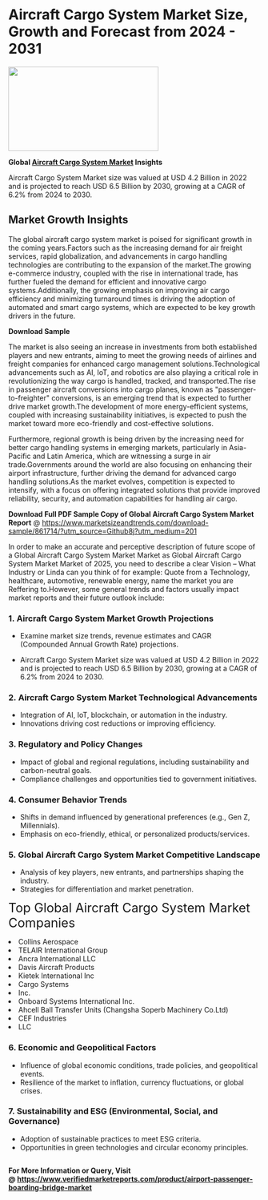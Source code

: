 <H1>Aircraft Cargo System Market Size, Growth and Forecast from 2024 - 2031</H1><img class="aligncenter size-medium wp-image-584254" src="https://thirdeyenews.in/wp-content/uploads/2024/09/Global-Market-Research-300x168.jpeg" alt="" width="300" height="168" /><p><strong>Global&nbsp;<a href="https://www.marketsizeandtrends.com/download-sample/861714/?utm_source=Github8j?utm_medium=201">Aircraft Cargo System Market</a> Insights</strong></p><p>Aircraft Cargo System Market size was valued at USD 4.2 Billion in 2022 and is projected to reach USD 6.5 Billion by 2030, growing at a CAGR of 6.2% from 2024 to 2030.</p><p><h2>Market Growth Insights</h2> <p>The global aircraft cargo system market is poised for significant growth in the coming years.Factors such as the increasing demand for air freight services, rapid globalization, and advancements in cargo handling technologies are contributing to the expansion of the market.The growing e-commerce industry, coupled with the rise in international trade, has further fueled the demand for efficient and innovative cargo systems.Additionally, the growing emphasis on improving air cargo efficiency and minimizing turnaround times is driving the adoption of automated and smart cargo systems, which are expected to be key growth drivers in the future.</p> <p><strong>Download Sample</strong></p> <p>The market is also seeing an increase in investments from both established players and new entrants, aiming to meet the growing needs of airlines and freight companies for enhanced cargo management solutions.Technological advancements such as AI, IoT, and robotics are also playing a critical role in revolutionizing the way cargo is handled, tracked, and transported.The rise in passenger aircraft conversions into cargo planes, known as "passenger-to-freighter" conversions, is an emerging trend that is expected to further drive market growth.The development of more energy-efficient systems, coupled with increasing sustainability initiatives, is expected to push the market toward more eco-friendly and cost-effective solutions.<p>Furthermore, regional growth is being driven by the increasing need for better cargo handling systems in emerging markets, particularly in Asia-Pacific and Latin America, which are witnessing a surge in air trade.Governments around the world are also focusing on enhancing their airport infrastructure, further driving the demand for advanced cargo handling solutions.As the market evolves, competition is expected to intensify, with a focus on offering integrated solutions that provide improved reliability, security, and automation capabilities for handling air cargo.</p> <p><span class=""><strong>Download Full PDF Sample Copy of Global Aircraft Cargo System Market Report</strong> @ <a href="https://www.marketsizeandtrends.com/download-sample/861714/?utm_source=Github8j?utm_medium=201" target="_blank">https://www.marketsizeandtrends.com/download-sample/861714/?utm_source=Github8j?utm_medium=201</a></span></p><p>In order to make an accurate and perceptive description of future scope of a Global&nbsp;Aircraft Cargo System Market Market as Global&nbsp;Aircraft Cargo System Market Market of 2025, you need to describe a clear Vision &ndash; What Industry or Linda can you think of for example: Quote from a Technology, healthcare, automotive, renewable energy, name the market you are Reffering to.However, some general trends and factors usually impact market reports and their future outlook include:</p><h3>1.&nbsp;<strong>Aircraft Cargo System Market Growth Projections</strong></h3><ul><li>Examine market size trends, revenue estimates and CAGR (Compounded Annual Growth Rate) projections.</li><li><p>Aircraft Cargo System Market size was valued at USD 4.2 Billion in 2022 and is projected to reach USD 6.5 Billion by 2030, growing at a CAGR of 6.2% from 2024 to 2030.</p></li></ul><h3>2.&nbsp;<strong>Aircraft Cargo System Market Technological Advancements</strong></h3><ul><li>Integration of AI, IoT, blockchain, or automation in the industry.</li><li>Innovations driving cost reductions or improving efficiency.</li></ul><h3>3.&nbsp;<strong>Regulatory and Policy Changes</strong></h3><ul><li>Impact of global and regional regulations, including sustainability and carbon-neutral goals.</li><li>Compliance challenges and opportunities tied to government initiatives.</li></ul><h3>4.&nbsp;<strong>Consumer Behavior Trends</strong></h3><ul><li>Shifts in demand influenced by generational preferences (e.g., Gen Z, Millennials).</li><li>Emphasis on eco-friendly, ethical, or personalized products/services.</li></ul><h3>5.&nbsp;<strong>Global Aircraft Cargo System Market Competitive Landscape</strong></h3><ul><li>Analysis of key players, new entrants, and partnerships shaping the industry.</li><li>Strategies for differentiation and market penetration.</li></ul><p data-pm-slice="1 1 []"><span style="color: inherit; font-family: inherit; font-size: 25px;">Top Global Aircraft Cargo System Market Companies</span></p><div class="" data-test-id=""><p><li>Collins Aerospace</li><li> TELAIR International Group</li><li> Ancra International LLC</li><li> Davis Aircraft Products</li><li> Kietek International Inc</li><li> Cargo Systems</li><li> Inc.</li><li> Onboard Systems International Inc.</li><li> Ahcell Ball Transfer Units (Changsha Soperb Machinery Co.Ltd)</li><li> CEF Industries</li><li> LLC</li></p></div><h3>6.&nbsp;<strong>Economic and Geopolitical Factors</strong></h3><ul><li>Influence of global economic conditions, trade policies, and geopolitical events.</li><li>Resilience of the market to inflation, currency fluctuations, or global crises.</li></ul><h3>7.&nbsp;<strong>Sustainability and ESG (Environmental, Social, and Governance)</strong></h3><ul><li>Adoption of sustainable practices to meet ESG criteria.</li><li>Opportunities in green technologies and circular economy principles.</li></ul><h2><strong style="font-size: 14px;">For More Information or Query, Visit @&nbsp;</strong><a style="background-color: #ffffff; font-size: 14px;" href="https://www.marketsizeandtrends.com/report/aircraft-cargo-system-market/" target="_blank">https://www.verifiedmarketreports.com/product/airport-passenger-boarding-bridge-market</a></h2>